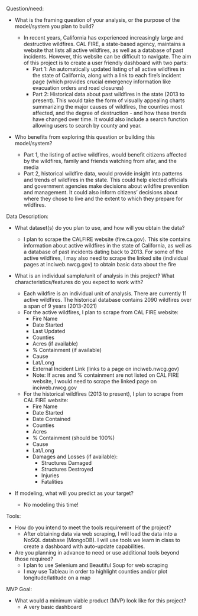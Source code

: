 Question/need:
- What is the framing question of your analysis, or the purpose of the model/system you plan to build?
  - In recent years, California has experienced increasingly large and destructive wildfires. CAL FIRE, a state-based agency, maintains a website that lists all active wildfires, as well as a database of past incidents. However, this website can be difficult to navigate. The aim of this project is to create a user friendly dashboard with two parts:
    - Part 1: An automatically updated listing of all active wildfires in the state of California, along with a link to each fire’s incident page (which provides crucial emergency information like evacuation orders and road closures)
    - Part 2: Historical data about past wildfires in the state (2013 to present). This would take the form of visually appealing charts summarizing the major causes of wildfires, the counties most affected, and the degree of destruction - and how these trends have changed over time. It would also include a search function allowing users to search by county and year.

- Who benefits from exploring this question or building this model/system?
  - Part 1, the listing of active wildfires, would benefit citizens affected by the wildfires, family and friends watching from afar, and the media
  - Part 2, historical wildfire data, would provide insight into patterns and trends of wildfires in the state. This could help elected officials and government agencies make decisions about wildfire prevention and management. It could also inform citizens’ decisions about where they chose to live and the extent to which they prepare for wildfires.

Data Description:
- What dataset(s) do you plan to use, and how will you obtain the data?
	- I plan to scrape the CALFIRE website (fire.ca.gov). This site contains information about active wildfires in the state of California, as well as a database of past incidents dating back to 2013. For some of the active wildfires, I may also need to scrape the linked site (individual pages at inciweb.nwcg.gov) to obtain basic data about the fire 

- What is an individual sample/unit of analysis in this project? What characteristics/features do you expect to work with?
  - Each wildfire is an individual unit of analysis. There are currently 11 active wildfires. The historical database contains 2090 wildfires over a span of 9 years (2013-2021) 
  -  For the active wildfires, I plan to scrape from CAL FIRE website:
      - Fire Name
      - Date Started
      - Last Updated
      - Counties
      - Acres (if available)
      - % Containment (if available)
      - Cause
      - Lat/Long
      - External Incident Link (links to a page on inciweb.nwcg.gov)
      - Note: If acres and % containment are not listed on CAL FIRE website, I would need to scrape the linked page on inciweb.nwcg.gov
  - For the historical wildfires (2013 to present), I plan to scrape from CAL FIRE website:
    - Fire Name
    - Date Started
    - Date Contained
    - Counties
    - Acres
    - % Containment (should be 100%)
    - Cause
    - Lat/Long
    - Damages and Losses (if available):
      - Structures Damaged
      - Structures Destroyed
      - Injuries
      - Fatalities
- If modeling, what will you predict as your target? 
	- No modeling this time!

Tools:
- How do you intend to meet the tools requirement of the project?
	- After obtaining data via web scraping, I will load the data into a NoSQL database (MongoDB). I will use tools we learn in class to create a dashboard with auto-update capabilities. 
- Are you planning in advance to need or use additional tools beyond those required? 
	- I plan to use Selenium and Beautiful Soup for web scraping
	- I may use Tableau in order to highlight counties and/or plot longitude/latitude on a map

MVP Goal:
- What would a minimum viable product (MVP) look like for this project?
  - A very basic dashboard

